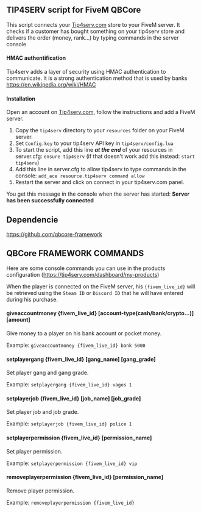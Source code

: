 ## TIP4SERV script for FiveM QBCore

This script connects your [Tip4serv.com](https://tip4serv.com/) store to your FiveM server.
It checks if a customer has bought something on your tip4serv store and delivers the order (money, rank...) by typing commands in the server console

#### HMAC authentification

Tip4serv adds a layer of security using HMAC authentication to communicate. It is a strong authentication method that is used by banks https://en.wikipedia.org/wiki/HMAC

#### Installation

Open an account on [Tip4serv.com](https://tip4serv.com/), follow the instructions and add a FiveM server.

1) Copy the `tip4serv` directory to your `resources` folder on your FiveM server.
2) Set `Config.key` to your tip4serv API key in `tip4serv/config.lua`
3) To start the script, add this line ***at the end*** of your resources in server.cfg: `ensure tip4serv` (if that doesn't work add this instead: `start tip4serv`)
4) Add this line in server.cfg to allow tip4serv to type commands in the console: `add_ace resource.tip4serv command allow`
5) Restart the server and click on connect in your tip4serv.com panel.

You get this message in the console when the server has started: **Server has been successfully connected**

## Dependencie

https://github.com/qbcore-framework

## QBCore FRAMEWORK COMMANDS

Here are some console commands you can use in the products configuration (https://tip4serv.com/dashboard/my-products)

When the player is connected on the FiveM server, his `{fivem_live_id}` will be retrieved using the `Steam ID` or `Discord ID` that he will have entered during his purchase.

#### giveaccountmoney {fivem_live_id} [account-type(cash/bank/crypto...)] [amount]
Give money to a player on his bank account or pocket money.

Example: `giveaccountmoney {fivem_live_id} bank 5000`

#### setplayergang {fivem_live_id} [gang_name] [gang_grade]
Set player gang and gang grade.

Example: `setplayergang {fivem_live_id} vagos 1`

#### setplayerjob {fivem_live_id} [job_name] [job_grade]
Set player job and job grade.

Example: `setplayerjob {fivem_live_id} police 1`

#### setplayerpermission {fivem_live_id} [permission_name]
Set player permission.

Example: `setplayerpermission {fivem_live_id} vip`

#### removeplayerpermission {fivem_live_id} [permission_name]
Remove player permission.

Example: `removeplayerpermission {fivem_live_id}`
